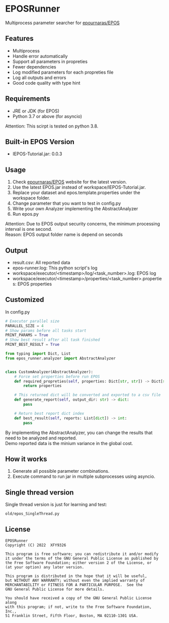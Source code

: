 # EPOSRunner

Multiprocess parameter searcher for [epournaras/EPOS](https://github.com/epournaras/EPOS)

## Features

- Multiprocess
- Handle error automatically
- Support all parameters in propreties
- Fewer dependencies
- Log modified parameters for each propreties file
- Log all outputs and errors
- Good code quality with type hint

## Requirements

- JRE or JDK (for EPOS)
- Python 3.7 or above (for asyncio)

Attention: This scirpt is tested on python 3.8.

## Built-in EPOS Version

- IEPOS-Tutorial.jar: 0.0.3

## Usage

1. Check [epournaras/EPOS](https://github.com/epournaras/EPOS) website for the latest version.
2. Use the latest EPOS.jar instead of workspace/IEPOS-Tutorial.jar.
3. Replace your dataset and epos.template.properties under the workspace folder.
4. Change parameter that you want to test in config.py
5. Write your own Analyzer implementing the AbstractAnalyzer
6. Run epos.py

Attention: Due to EPOS output security concerns, the minimum processing interval is one second.  
Reason: EPOS output folder name is depend on seconds

## Output

- result.csv: All reported data
- epos-runner.log: This python script's log
- workspace/executor/\<timestamp\>/log/\<task_number\>.log: EPOS log
- workspace/executor/\<timestamp\>/properties/\<task_number\>.properties: EPOS properties

## Customized

In config.py

```python
# Executor parallel size
PARALLEL_SIZE = 4
# Show params before all tasks start
PRINT_PARAMS = True
# Show best result after all task finished
PRINT_BEST_RESULT = True
```

```python
from typing import Dict, List
from epos_runner.analyzer import AbstractAnalyzer


class CustomAnalyzer(AbstractAnalyzer):
    # Force set properties before run EPOS
    def required_propreties(self, properties: Dict[str, str]) -> Dict[str, str]:
        return properties

    # This returned dict will be converted and exported to a csv file
    def generate_report(self, output_dir: str) -> dict:
        pass

    # Return best report dict index
    def best_result(self, reports: List[dict]) -> int:
        pass
```

By implementing the AbstractAnalyzer, you can change the results that need to be analyzed and reported.  
Demo reported data is the minium variance in the global cost.

## How it works

1. Generate all possible parameter combinations.
2. Execute command to run jar in multiple subprocesses using asyncio.

## Single thread version

Single thread version is just for learning and test:

```
old/epos_SingleThread.py
```

## License

```
EPOSRunner
Copyright (C) 2022  XFY9326

This program is free software; you can redistribute it and/or modify
it under the terms of the GNU General Public License as published by
the Free Software Foundation; either version 2 of the License, or
(at your option) any later version.

This program is distributed in the hope that it will be useful,
but WITHOUT ANY WARRANTY; without even the implied warranty of
MERCHANTABILITY or FITNESS FOR A PARTICULAR PURPOSE.  See the
GNU General Public License for more details.

You should have received a copy of the GNU General Public License along
with this program; if not, write to the Free Software Foundation, Inc.,
51 Franklin Street, Fifth Floor, Boston, MA 02110-1301 USA.
```
